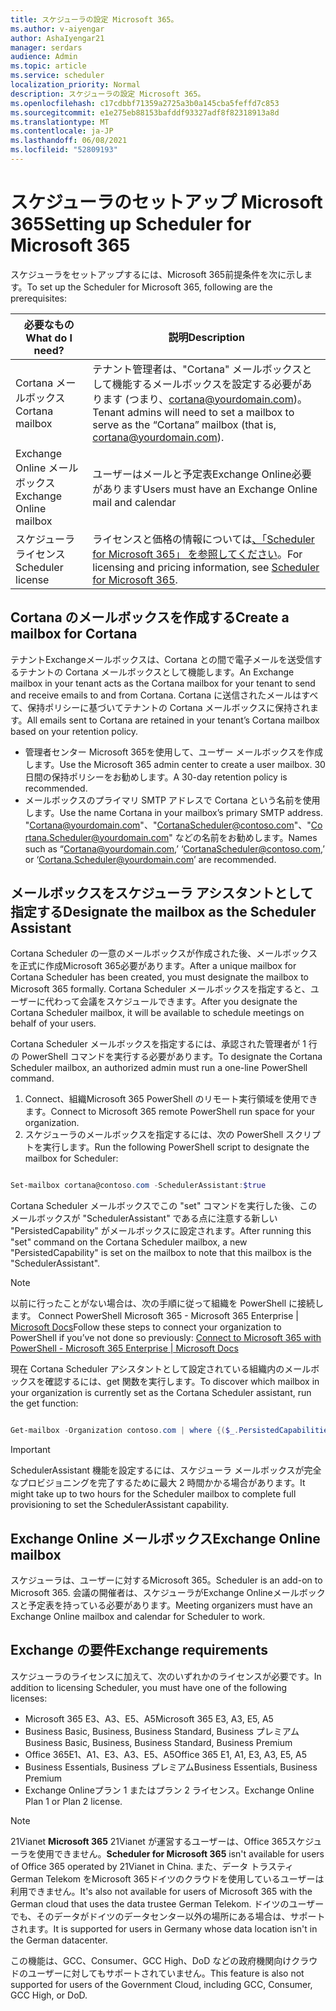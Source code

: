 ```yaml
---
title: スケジューラの設定 Microsoft 365。
ms.author: v-aiyengar
author: AshaIyengar21
manager: serdars
audience: Admin
ms.topic: article
ms.service: scheduler
localization_priority: Normal
description: スケジューラの設定 Microsoft 365。
ms.openlocfilehash: c17cdbbf71359a2725a3b0a145cba5feffd7c853
ms.sourcegitcommit: e1e275eb88153bafddf93327adf8f82318913a8d
ms.translationtype: MT
ms.contentlocale: ja-JP
ms.lasthandoff: 06/08/2021
ms.locfileid: "52809193"
---
```

# <a name="setting-up-scheduler-for-microsoft-365"></a><span data-ttu-id="26ea2-103">スケジューラのセットアップ Microsoft 365</span><span class="sxs-lookup"><span data-stu-id="26ea2-103">Setting up Scheduler for Microsoft 365</span></span>

<span data-ttu-id="26ea2-104">スケジューラをセットアップするには、Microsoft 365前提条件を次に示します。</span><span class="sxs-lookup"><span data-stu-id="26ea2-104">To set up the Scheduler for Microsoft 365, following are the prerequisites:</span></span>

|<span data-ttu-id="26ea2-105">**必要なもの**</span><span class="sxs-lookup"><span data-stu-id="26ea2-105">**What do I need?**</span></span> |<span data-ttu-id="26ea2-106">**説明**</span><span class="sxs-lookup"><span data-stu-id="26ea2-106">**Description**</span></span> |
|-------------------|-------------|
|<span data-ttu-id="26ea2-107">Cortana メールボックス</span><span class="sxs-lookup"><span data-stu-id="26ea2-107">Cortana mailbox</span></span> |<span data-ttu-id="26ea2-108">テナント管理者は、"Cortana" メールボックスとして機能するメールボックスを設定する必要があります (つまり、cortana@yourdomain.com)。</span><span class="sxs-lookup"><span data-stu-id="26ea2-108">Tenant admins will need to set a mailbox to serve as the “Cortana” mailbox (that is, cortana@yourdomain.com).</span></span>         |
|<span data-ttu-id="26ea2-109">Exchange Online メールボックス</span><span class="sxs-lookup"><span data-stu-id="26ea2-109">Exchange Online mailbox</span></span> |<span data-ttu-id="26ea2-110">ユーザーはメールと予定表Exchange Online必要があります</span><span class="sxs-lookup"><span data-stu-id="26ea2-110">Users must have an Exchange Online mail and calendar</span></span>         |
|<span data-ttu-id="26ea2-111">スケジューラ ライセンス</span><span class="sxs-lookup"><span data-stu-id="26ea2-111">Scheduler license</span></span> |<span data-ttu-id="26ea2-112">ライセンスと価格の情報については[、「Scheduler for Microsoft 365」 を参照してください](https://www.microsoft.com/microsoft-365/meeting-scheduler-pricing)。</span><span class="sxs-lookup"><span data-stu-id="26ea2-112">For licensing and pricing information, see [Scheduler for Microsoft 365](https://www.microsoft.com/microsoft-365/meeting-scheduler-pricing).</span></span>        |

## <a name="create-a-mailbox-for-cortana"></a><span data-ttu-id="26ea2-113">Cortana のメールボックスを作成する</span><span class="sxs-lookup"><span data-stu-id="26ea2-113">Create a mailbox for Cortana</span></span>
<span data-ttu-id="26ea2-114">テナントExchangeメールボックスは、Cortana との間で電子メールを送受信するテナントの Cortana メールボックスとして機能します。</span><span class="sxs-lookup"><span data-stu-id="26ea2-114">An Exchange mailbox in your tenant acts as the Cortana mailbox for your tenant to send and receive emails to and from Cortana.</span></span> <span data-ttu-id="26ea2-115">Cortana に送信されたメールはすべて、保持ポリシーに基づいてテナントの Cortana メールボックスに保持されます。</span><span class="sxs-lookup"><span data-stu-id="26ea2-115">All emails sent to Cortana are retained in your tenant’s Cortana mailbox based on your retention policy.</span></span>

- <span data-ttu-id="26ea2-116">管理者センター Microsoft 365を使用して、ユーザー メールボックスを作成します。</span><span class="sxs-lookup"><span data-stu-id="26ea2-116">Use the Microsoft 365 admin center to create a user mailbox.</span></span> <span data-ttu-id="26ea2-117">30 日間の保持ポリシーをお勧めします。</span><span class="sxs-lookup"><span data-stu-id="26ea2-117">A 30-day retention policy is recommended.</span></span> 
- <span data-ttu-id="26ea2-118">メールボックスのプライマリ SMTP アドレスで Cortana という名前を使用します。</span><span class="sxs-lookup"><span data-stu-id="26ea2-118">Use the name Cortana in your mailbox’s primary SMTP address.</span></span> <span data-ttu-id="26ea2-119">"Cortana@yourdomain.com"、"CortanaScheduler@contoso.com"、"Cortana.Scheduler@yourdomain.com" などの名前をお勧めします。</span><span class="sxs-lookup"><span data-stu-id="26ea2-119">Names such as “Cortana@yourdomain.com,’ ‘CortanaScheduler@contoso.com,’ or ‘Cortana.Scheduler@yourdomain.com’ are recommended.</span></span>

## <a name="designate-the-mailbox-as-the-scheduler-assistant"></a><span data-ttu-id="26ea2-120">メールボックスをスケジューラ アシスタントとして指定する</span><span class="sxs-lookup"><span data-stu-id="26ea2-120">Designate the mailbox as the Scheduler Assistant</span></span>

<span data-ttu-id="26ea2-121">Cortana Scheduler の一意のメールボックスが作成された後、メールボックスを正式に作成Microsoft 365必要があります。</span><span class="sxs-lookup"><span data-stu-id="26ea2-121">After a unique mailbox for Cortana Scheduler has been created, you must designate the mailbox to Microsoft 365 formally.</span></span> <span data-ttu-id="26ea2-122">Cortana Scheduler メールボックスを指定すると、ユーザーに代わって会議をスケジュールできます。</span><span class="sxs-lookup"><span data-stu-id="26ea2-122">After you designate the Cortana Scheduler mailbox, it will be available to schedule meetings on behalf of your users.</span></span>

<span data-ttu-id="26ea2-123">Cortana Scheduler メールボックスを指定するには、承認された管理者が 1 行の PowerShell コマンドを実行する必要があります。</span><span class="sxs-lookup"><span data-stu-id="26ea2-123">To designate the Cortana Scheduler mailbox, an authorized admin must run a one-line PowerShell command.</span></span> 

1. <span data-ttu-id="26ea2-124">Connect、組織Microsoft 365 PowerShell のリモート実行領域を使用できます。</span><span class="sxs-lookup"><span data-stu-id="26ea2-124">Connect to Microsoft 365 remote PowerShell run space for your organization.</span></span>
2. <span data-ttu-id="26ea2-125">スケジューラのメールボックスを指定するには、次の PowerShell スクリプトを実行します。</span><span class="sxs-lookup"><span data-stu-id="26ea2-125">Run the following PowerShell script to designate the mailbox for Scheduler:</span></span>

```powershell

Set-mailbox cortana@contoso.com -SchedulerAssistant:$true

```

<span data-ttu-id="26ea2-126">Cortana Scheduler メールボックスでこの "set" コマンドを実行した後、このメールボックスが "SchedulerAssistant" である点に注意する新しい "PersistedCapability" がメールボックスに設定されます。</span><span class="sxs-lookup"><span data-stu-id="26ea2-126">After running this "set" command on the Cortana Scheduler mailbox, a new "PersistedCapability" is set on the mailbox to note that this mailbox is the "SchedulerAssistant".</span></span>

> [!NOTE]
> <span data-ttu-id="26ea2-127">以前に行ったことがない場合は、次の手順に従って組織を PowerShell に接続します。 Connect PowerShell Microsoft 365 - Microsoft 365 Enterprise | [Microsoft Docs](../enterprise/connect-to-microsoft-365-powershell.md)</span><span class="sxs-lookup"><span data-stu-id="26ea2-127">Follow these steps to connect your organization to PowerShell if you’ve not done so previously: [Connect to Microsoft 365 with PowerShell - Microsoft 365 Enterprise | Microsoft Docs](../enterprise/connect-to-microsoft-365-powershell.md)</span></span>

<span data-ttu-id="26ea2-128">現在 Cortana Scheduler アシスタントとして設定されている組織内のメールボックスを確認するには、get 関数を実行します。</span><span class="sxs-lookup"><span data-stu-id="26ea2-128">To discover which mailbox in your organization is currently set as the Cortana Scheduler assistant, run the get function:</span></span>
 
```powershell

Get-mailbox -Organization contoso.com | where {($_.PersistedCapabilities -like "SchedulerAssistant")}

```

> [!IMPORTANT]
> <span data-ttu-id="26ea2-129">SchedulerAssistant 機能を設定するには、スケジューラ メールボックスが完全なプロビジョニングを完了するために最大 2 時間かかる場合があります。</span><span class="sxs-lookup"><span data-stu-id="26ea2-129">It might take up to two hours for the Scheduler mailbox to complete full provisioning to set the SchedulerAssistant capability.</span></span>

## <a name="exchange-online-mailbox"></a><span data-ttu-id="26ea2-130">Exchange Online メールボックス</span><span class="sxs-lookup"><span data-stu-id="26ea2-130">Exchange Online mailbox</span></span>
<span data-ttu-id="26ea2-131">スケジューラは、ユーザーに対するMicrosoft 365。</span><span class="sxs-lookup"><span data-stu-id="26ea2-131">Scheduler is an add-on to Microsoft 365.</span></span> <span data-ttu-id="26ea2-132">会議の開催者は、スケジューラがExchange Onlineメールボックスと予定表を持っている必要があります。</span><span class="sxs-lookup"><span data-stu-id="26ea2-132">Meeting organizers must have an Exchange Online mailbox and calendar for Scheduler to work.</span></span>

## <a name="exchange-requirements"></a><span data-ttu-id="26ea2-133">Exchange の要件</span><span class="sxs-lookup"><span data-stu-id="26ea2-133">Exchange requirements</span></span>

<span data-ttu-id="26ea2-134">スケジューラのライセンスに加えて、次のいずれかのライセンスが必要です。</span><span class="sxs-lookup"><span data-stu-id="26ea2-134">In addition to licensing Scheduler, you must have one of the following licenses:</span></span>

- <span data-ttu-id="26ea2-135">Microsoft 365 E3、A3、E5、A5</span><span class="sxs-lookup"><span data-stu-id="26ea2-135">Microsoft 365 E3, A3, E5, A5</span></span>
- <span data-ttu-id="26ea2-136">Business Basic, Business, Business Standard, Business プレミアム</span><span class="sxs-lookup"><span data-stu-id="26ea2-136">Business Basic, Business, Business Standard, Business Premium</span></span>
- <span data-ttu-id="26ea2-137">Office 365E1、A1、E3、A3、E5、A5</span><span class="sxs-lookup"><span data-stu-id="26ea2-137">Office 365 E1, A1, E3, A3, E5, A5</span></span>
- <span data-ttu-id="26ea2-138">Business Essentials, Business プレミアム</span><span class="sxs-lookup"><span data-stu-id="26ea2-138">Business Essentials, Business Premium</span></span>
- <span data-ttu-id="26ea2-139">Exchange Onlineプラン 1 またはプラン 2 ライセンス。</span><span class="sxs-lookup"><span data-stu-id="26ea2-139">Exchange Online Plan 1 or Plan 2 license.</span></span> 

> [!Note]
> <span data-ttu-id="26ea2-140">21Vianet **Microsoft 365** 21Vianet が運営するユーザーは、Office 365スケジューラを使用できません。</span><span class="sxs-lookup"><span data-stu-id="26ea2-140">**Scheduler for Microsoft 365** isn't available for users of Office 365 operated by 21Vianet in China.</span></span> <span data-ttu-id="26ea2-141">また、データ トラスティ German Telekom をMicrosoft 365ドイツのクラウドを使用しているユーザーは利用できません。</span><span class="sxs-lookup"><span data-stu-id="26ea2-141">It's also not available for users of Microsoft 365 with the German cloud that uses the data trustee German Telekom.</span></span> <span data-ttu-id="26ea2-142">ドイツのユーザーでも、そのデータがドイツのデータセンター以外の場所にある場合は、サポートされます。</span><span class="sxs-lookup"><span data-stu-id="26ea2-142">It is supported for users in Germany whose data location isn't in the German datacenter.</span></span>
>
><span data-ttu-id="26ea2-143">この機能は、GCC、Consumer、GCC High、DoD などの政府機関向けクラウドのユーザーに対してもサポートされていません。</span><span class="sxs-lookup"><span data-stu-id="26ea2-143">This feature is also not supported for users of the Government Cloud, including GCC, Consumer, GCC High, or DoD.</span></span>
